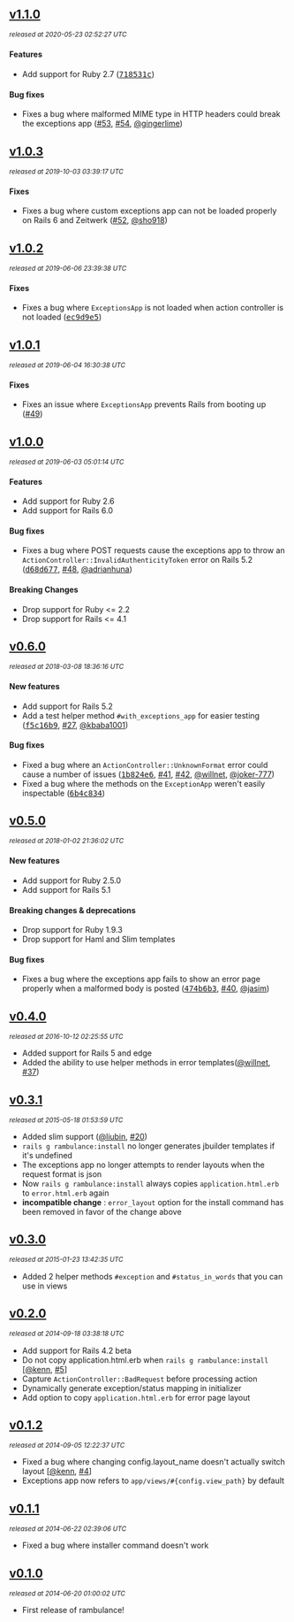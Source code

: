 ## [v1.1.0](https://github.com/yuki24/rambulance/tree/v1.1.0)

_<sup>released at 2020-05-23 02:52:27 UTC</sup>_

#### Features

- Add support for Ruby 2.7 ([<tt>718531c</tt>](https://github.com/yuki24/rambulance/commit/718531c45b61d01dce91f401fd81dd6aefdefb31))

#### Bug fixes

- Fixes a bug where malformed MIME type in HTTP headers could break the exceptions app ([#53](https://github.com/yuki24/rambulance/issues/53), [#54](https://github.com/yuki24/rambulance/pull/54), [@gingerlime](https://github.com/gingerlime))

## [v1.0.3](https://github.com/yuki24/rambulance/tree/v1.0.3)

_<sup>released at 2019-10-03 03:39:17 UTC</sup>_

#### Fixes

- Fixes a bug where custom exceptions app can not be loaded properly on Rails 6 and Zeitwerk ([#52](https://github.com/yuki24/rambulance/issues/52), [@sho918](https://github.com/sho918))

## [v1.0.2](https://github.com/yuki24/rambulance/tree/v1.0.2)

_<sup>released at 2019-06-06 23:39:38 UTC</sup>_

#### Fixes

- Fixes a bug where `ExceptionsApp` is not loaded when action controller is not loaded ([<tt>ec9d9e5</tt>](https://github.com/yuki24/rambulance/commit/ec9d9e5de98eeec501042a0bbb95ae8ac8d7b4e3))

## [v1.0.1](https://github.com/yuki24/rambulance/tree/v1.0.1)

_<sup>released at 2019-06-04 16:30:38 UTC</sup>_

#### Fixes

- Fixes an issue where `ExceptionsApp` prevents Rails from booting up ([#49](https://github.com/yuki24/rambulance/issues/49))

## [v1.0.0](https://github.com/yuki24/rambulance/tree/v1.0.0)

_<sup>released at 2019-06-03 05:01:14 UTC</sup>_

#### Features

- Add support for Ruby 2.6
- Add support for Rails 6.0

#### Bug fixes

- Fixes a bug where POST requests cause the exceptions app to throw an `ActionController::InvalidAuthenticityToken` error on Rails 5.2 ([<tt>d68d677</tt>](https://github.com/yuki24/rambulance/commit/d68d677de75059fa09f70e37c97f4bae95885c53), [#48](https://github.com/yuki24/rambulance/issues/48), [@adrianhuna](https://github.com/adrianhuna))

#### Breaking Changes

- Drop support for Ruby \<= 2.2
- Drop support for Rails \<= 4.1

## [v0.6.0](https://github.com/yuki24/rambulance/tree/v0.6.0)

_<sup>released at 2018-03-08 18:36:16 UTC</sup>_

#### New features

- Add support for Rails 5.2
- Add a test helper method `#with_exceptions_app` for easier testing ([<tt>f5c16b9</tt>](https://github.com/yuki24/rambulance/commit/f5c16b90ecf5eb4903faa30d760bf5863441e9c5), [#27](https://github.com/yuki24/rambulance/pull/27), [@kbaba1001](https://github.com/kbaba1001))

#### Bug fixes

- Fixed a bug where an `ActionController::UnknownFormat` error could cause a number of issues ([<tt>1b824e6</tt>](https://github.com/yuki24/rambulance/commit/1b824e6c170479ed90e24df1680dd2dec7c98160), [#41](https://github.com/yuki24/rambulance/issues/41), [#42](https://github.com/yuki24/rambulance/pull/42), [@willnet](https://github.com/willnet), [@joker-777](https://github.com/joker-777))
- Fixed a bug where the methods on the `ExceptionApp` weren't easily inspectable ([<tt>6b4c834</tt>](https://github.com/yuki24/rambulance/commit/6b4c834bb0b8e81f619d9f598310ce68f4f9c66b))

## [v0.5.0](https://github.com/yuki24/rambulance/tree/v0.5.0)

_<sup>released at 2018-01-02 21:36:02 UTC</sup>_

#### New features

- Add support for Ruby 2.5.0
- Add support for Rails 5.1

#### Breaking changes & deprecations

- Drop support for Ruby 1.9.3
- Drop support for Haml and Slim templates

#### Bug fixes

- Fixes a bug where the exceptions app fails to show an error page properly when a malformed body is posted ([<tt>474b6b3</tt>](https://github.com/yuki24/rambulance/commit/474b6b329e5590db3c0a7e33c795b18c00812729), [#40](https://github.com/yuki24/rambulance/issues/40), [@jasim](https://github.com/jasim))

## [v0.4.0](https://github.com/yuki24/rambulance/tree/v0.4.0)

_<sup>released at 2016-10-12 02:25:55 UTC</sup>_

- Added support for Rails 5 and edge
- Added the ability to use helper methods in error templates([@willnet](https://github.com/willnet), [#37](https://github.com/yuki24/rambulance/pull/37))

## [v0.3.1](https://github.com/yuki24/rambulance/tree/v0.3.1)

_<sup>released at 2015-05-18 01:53:59 UTC</sup>_

- Added slim support ([@liubin](https://github.com/liubin), [#20](https://github.com/yuki24/rambulance/pull/20))
- `rails g rambulance:install` no longer generates jbuilder templates if it's undefined
- The exceptions app no longer attempts to render layouts when the request format is json
- Now `rails g rambulance:install` always copies `application.html.erb` to `error.html.erb` again
- **incompatible change** : `error_layout` option for the install command has been removed in favor of the change above

## [v0.3.0](https://github.com/yuki24/rambulance/tree/v0.3.0)

_<sup>released at 2015-01-23 13:42:35 UTC</sup>_

- Added 2 helper methods `#exception` and `#status_in_words` that you can use in views

## [v0.2.0](https://github.com/yuki24/rambulance/tree/v0.2.0)

_<sup>released at 2014-09-18 03:38:18 UTC</sup>_

- Add support for Rails 4.2 beta
- Do not copy application.html.erb when `rails g rambulance:install` [[@kenn](https://github.com/kenn), [#5](https://github.com/yuki24/rambulance/issues/5)]
- Capture `ActionController::BadRequest` before processing action
- Dynamically generate exception/status mapping in initializer
- Add option to copy `application.html.erb` for error page layout

## [v0.1.2](https://github.com/yuki24/rambulance/tree/v0.1.2)

_<sup>released at 2014-09-05 12:22:37 UTC</sup>_

- Fixed a bug where changing config.layout\_name doesn't actually switch layout [[@kenn](https://github.com/kenn), [#4](https://github.com/yuki24/rambulance/issues/4)]
- Exceptions app now refers to `app/views/#{config.view_path}` by default

## [v0.1.1](https://github.com/yuki24/rambulance/tree/v0.1.1)

_<sup>released at 2014-06-22 02:39:06 UTC</sup>_

- Fixed a bug where installer command doesn't work

## [v0.1.0](https://github.com/yuki24/rambulance/tree/v0.1.0)

_<sup>released at 2014-06-20 01:00:02 UTC</sup>_

- First release of rambulance!
